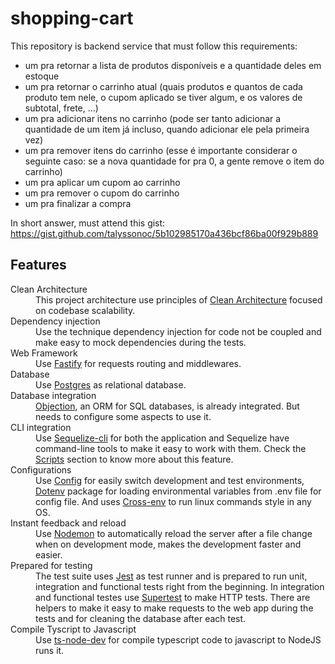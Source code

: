 # shopping-cart
This repository is backend service that must follow this requirements:
 *  um pra retornar a lista de produtos disponíveis e a quantidade deles em estoque
 *  um pra retornar o carrinho atual (quais produtos e quantos de cada produto tem nele, o cupom aplicado se tiver algum, e os valores de subtotal, frete, ...)
 *  um pra adicionar itens no carrinho (pode ser tanto adicionar a quantidade de um item já incluso, quando adicionar ele pela primeira vez)
 *  um pra remover itens do carrinho (esse é importante considerar o seguinte caso: se a nova quantidade for pra 0, a gente remove o item do carrinho)
 *  um pra aplicar um cupom ao carrinho
 *  um pra remover o cupom do carrinho
 *  um pra finalizar a compra 

In short answer, must attend this gist: https://gist.github.com/talyssonoc/5b102985170a436bcf86ba00f929b889

## Features
<dl>
  <dt>Clean Architecture</dt>
  <dd>
    This project architecture use principles of <a href="https://8thlight.com/blog/uncle-bob/2012/08/13/the-clean-architecture.html">Clean Architecture</a> focused on codebase scalability.
  </dd>
    
  <dt>Dependency injection</dt>
  <dd>
    Use the technique dependency injection for code not be coupled and make easy to mock dependencies during the tests.
  </dd>
    
  <dt>Web Framework</dt>
  <dd>
    Use <a href="https://www.npmjs.com/package/fastify">Fastify</a> for requests routing and middlewares.
  </dd>
  
  <dt>Database</dt>
  <dd>
    Use <a href="https://www.postgresql.org/">Postgres</a> as relational database.
  </dd>
    
  <dt>Database integration</dt>
  <dd>
    <a href="https://tsed.io/tutorials/objection.html#installation">Objection</a>, an ORM for SQL databases, is already integrated. But needs to configure some aspects to use it.</a>
  </dd>
  
   <dt>CLI integration</dt>
  <dd>
    Use <a href="https://www.npmjs.com/package/sequelize-cli">Sequelize-cli</a> for both the application and Sequelize have command-line tools to make it easy to work with them. Check the <a href="#scripts">Scripts</a> section to know more about this feature.
  </dd>
  
  <dt>Configurations</dt>
  <dd>
    Use <a href="https://www.npmjs.com/package/config">Config</a> for easily switch development and test environments, <a href="https://www.npmjs.com/package/config">Dotenv</a> package for loading environmental variables from .env file for config file. And uses <a href="https://www.npmjs.com/package/cross-env">Cross-env</a> to run linux commands style in any OS.
  </dd>
  
  <dt>Instant feedback and reload</dt>
  <dd>
    Use <a href="https://www.npmjs.com/package/nodemon">Nodemon</a> to automatically reload the server after a file change when on development mode, makes the development faster and easier.
  </dd>

  <dt>Prepared for testing</dt>
  <dd>
    The test suite uses <a href="https://www.npmjs.com/package/jest">Jest</a> as test runner and is prepared to run unit, integration and functional tests right from the beginning. In integration and functional testes use <a href="https://www.npmjs.com/package/supertest">Supertest</a> to make HTTP tests. There are helpers to make it easy to make requests to the web app during the tests and for cleaning the database after each test</a>.
  </dd>
  
  <dt>Compile Tyscript to Javascript</dt>
  <dd>
    Use <a href="https://www.npmjs.com/package/ts-node-dev">ts-node-dev</a> for compile typescript code to javascript to NodeJS runs it.
  </dd>
</dl>
